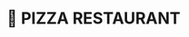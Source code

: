 <h1 align="center">🍕 PIZZA RESTAURANT</h1>

<p align="center">
  <img src="images/pizza-banner.png" alt="Pizza Banner" width="70%" style="border-radius:12px>
</p>

Our website offers a unique experience for pizza
lovers! They’re served at nearby restaurants. You can
suggest new pizza creations, add pizzas and restd
information about each restaurant where your
favorite slices are available. Plus, our search feature
lets you quickly find any pizza you're craving.
Dive into the world of pizzas with us and enjoy a
seamless, interactive way to enhance your dining and
tasting adventures!

Create it, enjoy it !

Hadile KERRIT, Beya HENI, Hugo MOCHET

